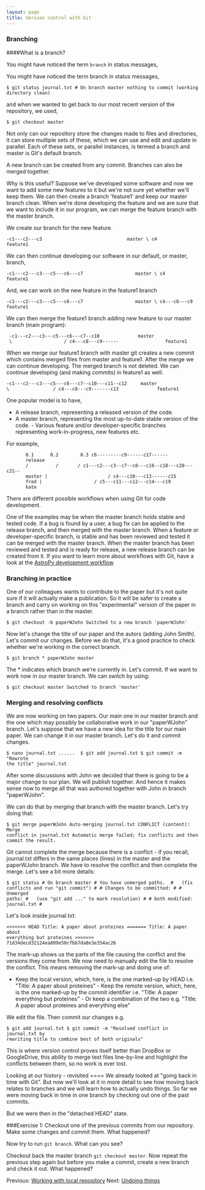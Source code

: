 ```yaml
---
layout: page
title: Version control with Git  
---
```

### Branching

####What is a branch?

You might have noticed the term `branch` in status messages,

You might have noticed the term branch in status messages,

    $ git status journal.txt # On branch master nothing to commit (working
    directory clean)

and when we wanted to get back to our most recent version of the repository, we
used,

    $ git checkout master

Not only can our repository store the changes made to files and directories, it
can store multiple sets of these, which we can use and edit and update in
parallel. Each of these sets, or parallel instances, is termed a branch and
master is Git's default branch. 

 A new branch can be created from any commit. Branches can also be merged
 together. 

 Why is this useful? Suppose we've developed some software and now we want to
 add some new features to it but we're not sure yet whether we'll keep them. We
 can then create a branch 'feature1' and keep our master branch clean. When
 we're done developing the feature and we are sure that we want to include it
 in our program, we can merge the feature branch with the master branch. 
 
 We create our branch for the new feature.

    -c1---c2---c3                               master \ c4
    feature1

We can then continue developing our software in our default, or master, branch,

     
    -c1---c2---c3---c5---c6---c7                   master \ c4
    feature1

And, we can work on the new feature in the feature1 branch

    -c1---c2---c3---c5---c6---c7                   master \ c4---c8---c9
    feature1

We can then merge the feature1 branch adding new feature to our master branch
(main program):

     -c1---c2---c3---c5---c6---c7--c10              master
     \                   / c4---c8---c9------                 feature1

When we merge our feature1 branch with master git creates a new commit which
contains merged files from master and feature1. After the merge we can continue
developing. The merged branch is not deleted. We can continue developing (and
making commits) in feature1 as well.

    -c1---c2---c3---c5---c6---c7--c10---c11--c12     master
    \                / c4---c8---c9-------c13              feature1

One popular model is to have,

-   A release branch, representing a released version of the code.
-   A master branch, representing the most up-to-date stable version of the
code.  -   Various feature and/or developer-specific branches representing
work-in-progress, new features etc.

For example,

	       0.1      0.2        0.3 c6---------c9------c17------
	       release
	       /          /       / c1---c2---c3--c7--c8---c16--c18---c20---c21--
	       master |                      / c4---c10---c13------c15
	       fred |                   / c5---c11---c12---c14---c19
	       kate


There are different possible workflows when using Git for code development. 

One of the examples may be when the master branch holds stable and tested code.
If a bug is found by a user, a bug fix can be applied to the release branch,
and then merged with the master branch.  When a feature or developer-specific
branch, is stable and has been reviewed and tested it can be merged with the
master branch. When the master branch has been reviewed and tested and is ready
for release, a new release branch can be created from it.  If you want to learn
more about workflows with Git, have a look at the [AstroPy development
workflow](http://astropy.readthedocs.org/en/latest/development/workflow/development_workflow.html).


### Branching in practice

One of our colleagues wants to contribute to the paper but it's not quite sure
if it will actually make a publication. So it will be safer to create a branch
and carry on working on this "experimental" version of the paper in a branch
rather than in the master.

    $ git checkout -b paperWJohn Switched to a new branch 'paperWJohn'

Now let's change the title of our paper and the autors (adding John Smith).
Let's commit our changes. Before we do that, it's a good practice to check
whether we're working in the correct branch.

    $ git branch * paperWJohn master

The * indicates which branch we're currently in. Let's commit. If we want to
work now in our master branch. We can switch by using:

    $ git checkout master Switched to branch 'master'

### Merging and resolving conflicts

We are now working on two papers. Our main one in our master branch and the one
which may possibly be collaborative work in our "paperWJohn" branch. Let's
suppose that we have a new idea for the title for our main paper. We can change
it in our master branch. Let's do it and commit changes.

    $ nano journal.txt ......  $ git add journal.txt $ git commit -m "Rewrote
    the title" journal.txt

After some discussions with John we decided that there is going to be a major
change to our plan. We will publish together. And hence it makes sense now to
merge all that was authored together with John in branch "paperWJohn". 

 We can do that by *merging* that branch with the master branch. Let's try
 doing that:

    $ git merge paperWJohn Auto-merging journal.txt CONFLICT (content): Merge
    conflict in journal.txt Automatic merge failed; fix conflicts and then
    commit the result.

Git cannot complete the merge because there is a conflict - if you recall,
journal.txt differs in the same places (lines) in the master and the paperWJohn
branch. We have to resolve the conflict and then complete the merge. Let's see
a bit more details:

    $ git status # On branch master # You have unmerged paths.  #   (fix
    conflicts and run "git commit") # # Changes to be committed: # # Unmerged
    paths: #   (use "git add ..." to mark resolution) # # both modified:
    journal.txt #

Let's look inside journal.txt:

    <<<<<<< HEAD Title: A paper about proteines ======= Title: A paper about
    everything but proteines >>>>>>> 71d34decd32124ea809e50cfbb7da8e3e354ac26 

The mark-up shows us the parts of the file causing the conflict and the
versions they come from. We now need to manually edit the file to resolve the
conflict. This means removing the mark-up and doing one of:

-   Keep the local version, which, here, is the one marked-up by HEAD i.e.
"Title: A paper about proteines" -   Keep the remote version, which, here, is
the one marked-up by the commit identifier i.e. "Title: A paper everything but
proteines" -   Or keep a combination of the two e.g. "Title: A paper about
proteines and everything else"

We edit the file. Then commit our changes e.g.

    $ git add journal.txt $ git commit -m "Resolved conflict in journal.txt by
    rewriting title to combine best of both originals"

This is where version control proves itself better than DropBox or GoogleDrive,
this ability to merge text files line-by-line and highlight the conflicts
between them, so no work is ever lost.


Looking at our history - revisited ==== We already looked at "going back in
time with Git". But now we'll look at it in more detail to see how moving back
relates to branches and we will learn how to actually undo things. So far we
were moving back in time in one branch by checking out one of the past commits. 

But we were then in the "detached HEAD" state.

###Exercise 1: Checkout one of the previous commits from our repository. Make
some changes and commit them. What happened?

Now try to run `git branch`. What can you see?

Checkout back the master branch `git checkout master`. Now repeat the previous
step again but before you make a commit, create a new branch and check it out.
What happened?


Previous: [Working with local repository](02-local.html) Next: [Undoing
things](04-undoing.html)




